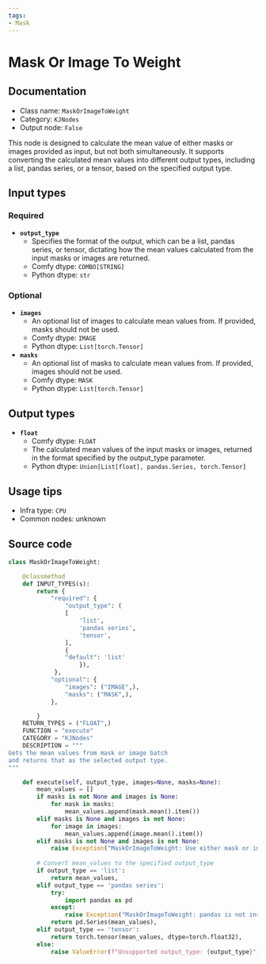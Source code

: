 ```yaml
---
tags:
- Mask
---
```


# Mask Or Image To Weight
## Documentation
- Class name: `MaskOrImageToWeight`
- Category: `KJNodes`
- Output node: `False`

This node is designed to calculate the mean value of either masks or images provided as input, but not both simultaneously. It supports converting the calculated mean values into different output types, including a list, pandas series, or a tensor, based on the specified output type.
## Input types
### Required
- **`output_type`**
    - Specifies the format of the output, which can be a list, pandas series, or tensor, dictating how the mean values calculated from the input masks or images are returned.
    - Comfy dtype: `COMBO[STRING]`
    - Python dtype: `str`
### Optional
- **`images`**
    - An optional list of images to calculate mean values from. If provided, masks should not be used.
    - Comfy dtype: `IMAGE`
    - Python dtype: `List[torch.Tensor]`
- **`masks`**
    - An optional list of masks to calculate mean values from. If provided, images should not be used.
    - Comfy dtype: `MASK`
    - Python dtype: `List[torch.Tensor]`
## Output types
- **`float`**
    - Comfy dtype: `FLOAT`
    - The calculated mean values of the input masks or images, returned in the format specified by the output_type parameter.
    - Python dtype: `Union[List[float], pandas.Series, torch.Tensor]`
## Usage tips
- Infra type: `CPU`
- Common nodes: unknown


## Source code
```python
class MaskOrImageToWeight:

    @classmethod
    def INPUT_TYPES(s):
        return {
            "required": {
                "output_type": (
                [   
                    'list',
                    'pandas series',
                    'tensor',
                ],
                {
                "default": 'list'
                    }),
             },
            "optional": {
                "images": ("IMAGE",),
                "masks": ("MASK",),                
            },

        }
    RETURN_TYPES = ("FLOAT",)
    FUNCTION = "execute"
    CATEGORY = "KJNodes"
    DESCRIPTION = """
Gets the mean values from mask or image batch  
and returns that as the selected output type.   
"""

    def execute(self, output_type, images=None, masks=None):
        mean_values = []
        if masks is not None and images is None:
            for mask in masks:
                mean_values.append(mask.mean().item())
        elif masks is None and images is not None:
            for image in images:
                mean_values.append(image.mean().item())
        elif masks is not None and images is not None:
            raise Exception("MaskOrImageToWeight: Use either mask or image input only.")
                  
        # Convert mean_values to the specified output_type
        if output_type == 'list':
            return mean_values,
        elif output_type == 'pandas series':
            try:
                import pandas as pd
            except:
                raise Exception("MaskOrImageToWeight: pandas is not installed. Please install pandas to use this output_type")
            return pd.Series(mean_values),
        elif output_type == 'tensor':
            return torch.tensor(mean_values, dtype=torch.float32),
        else:
            raise ValueError(f"Unsupported output_type: {output_type}")

```
